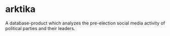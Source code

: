 # arktika
A database-product which analyzes the pre-election social media activity of political parties and their leaders.
